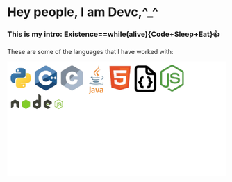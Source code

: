 <!DOCTYPE html>
<html lang="en">
  <head>
    <meta charset="utf-8">
  </head>
  <body>
    <h1> Hey people, I am Devc,^_^</h1>
    <h3> This is my intro: Existence==while(alive){Code+Sleep+Eat}👍</h3>
    <p>These are some of the languages that I have worked with: </p>
    <img src="images/Untitled_design-removebg-preview.png">
  </body>

</html>


<!--
**Webdevc1/Webdevc1** is a ✨ _special_ ✨ repository because its `README.md` (this file) appears on your GitHub profile.

Here are some ideas to get you started:

- 🔭 I’m currently working on ...
- 🌱 I’m currently learning ...
- 👯 I’m looking to collaborate on ...
- 🤔 I’m looking for help with ...
- 💬 Ask me about ...
- 📫 How to reach me: ...
- 😄 Pronouns: ...
- ⚡ Fun fact: ...
-->
